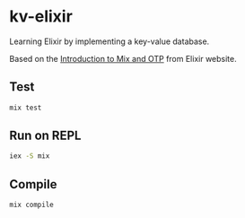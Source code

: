 # kv-elixir
Learning Elixir by implementing a key-value database.

Based on the [Introduction to Mix and OTP](https://elixir-lang.org/getting-started/mix-otp/introduction-to-mix.html) from Elixir website.

## Test
```bash
mix test
```
## Run on REPL
```bash
iex -S mix
```
## Compile
```bash
mix compile
```